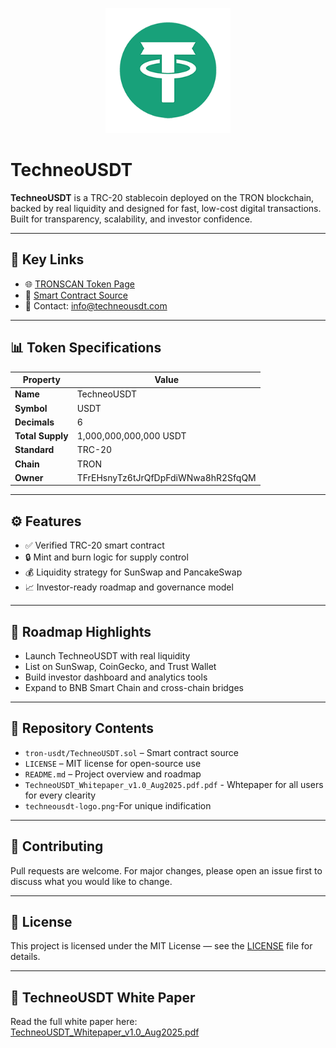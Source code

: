 <p align="center">
  <img src="./techneousdt-logo.png" alt="TechneoUSDT Logo" width="200"/>
</p>

# TechneoUSDT

**TechneoUSDT** is a TRC-20 stablecoin deployed on the TRON blockchain, backed by real liquidity and designed for fast, low-cost digital transactions. Built for transparency, scalability, and investor confidence.

---

## 🔗 Key Links

- 🌐 [TRONSCAN Token Page](https://tronscan.org/#/token20/TBm9y34PWdacMNvgzqFoevBpScJ9pSp8nc)  
- 📜 [Smart Contract Source](./tron-usdt/TechneoUSDT.sol)  
- 📣 Contact: info@techneousdt.com

---

## 📊 Token Specifications

| Property         | Value                      |
|------------------|----------------------------|
| **Name**         | TechneoUSDT                |
| **Symbol**       | USDT                       |
| **Decimals**     | 6                          |
| **Total Supply** | 1,000,000,000,000 USDT     |
| **Standard**     | TRC-20                     |
| **Chain**        | TRON                       |
| **Owner**        | TFrEHsnyTz6tJrQfDpFdiWNwa8hR2SfqQM |

---

## ⚙️ Features

- ✅ Verified TRC-20 smart contract  
- 🔒 Mint and burn logic for supply control  
- 💰 Liquidity strategy for SunSwap and PancakeSwap  
- 📈 Investor-ready roadmap and governance model  

---

## 🚀 Roadmap Highlights

- Launch TechneoUSDT with real liquidity  
- List on SunSwap, CoinGecko, and Trust Wallet  
- Build investor dashboard and analytics tools  
- Expand to BNB Smart Chain and cross-chain bridges  

---

## 📁 Repository Contents

- `tron-usdt/TechneoUSDT.sol` – Smart contract source  
- `LICENSE` – MIT license for open-source use  
- `README.md` – Project overview and roadmap
- `TechneoUSDT_Whitepaper_v1.0_Aug2025.pdf.pdf` - Whtepaper for all users for every clearity
- `techneousdt-logo.png`-For unique indification 

---

## 🤝 Contributing

Pull requests are welcome. For major changes, please open an issue first to discuss what you would like to change.

---

## 📜 License

This project is licensed under the MIT License — see the [LICENSE](./LICENSE) file for details.

---

## 📄 TechneoUSDT White Paper

Read the full white paper here:  
[TechneoUSDT_Whitepaper_v1.0_Aug2025.pdf](https://github.com/techneousdt/techneo-usdt/blob/main/TechneoUSDT_Whitepaper_v1.0_Aug2025.pdf)

